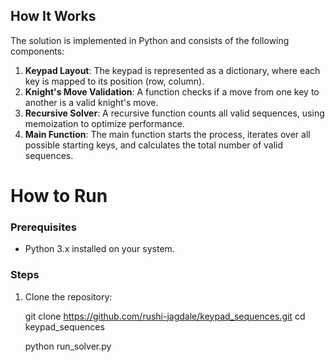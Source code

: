 ## How It Works

The solution is implemented in Python and consists of the following components:
1. **Keypad Layout**: The keypad is represented as a dictionary, where each key is mapped to its position (row, column).
2. **Knight's Move Validation**: A function checks if a move from one key to another is a valid knight's move.
3. **Recursive Solver**: A recursive function counts all valid sequences, using memoization to optimize performance.
4. **Main Function**: The main function starts the process, iterates over all possible starting keys, and calculates the total number of valid sequences.


# How to Run

### Prerequisites
- Python 3.x installed on your system.

### Steps
1. Clone the repository:

   git clone https://github.com/rushi-jagdale/keypad_sequences.git
   cd keypad_sequences

   python run_solver.py
